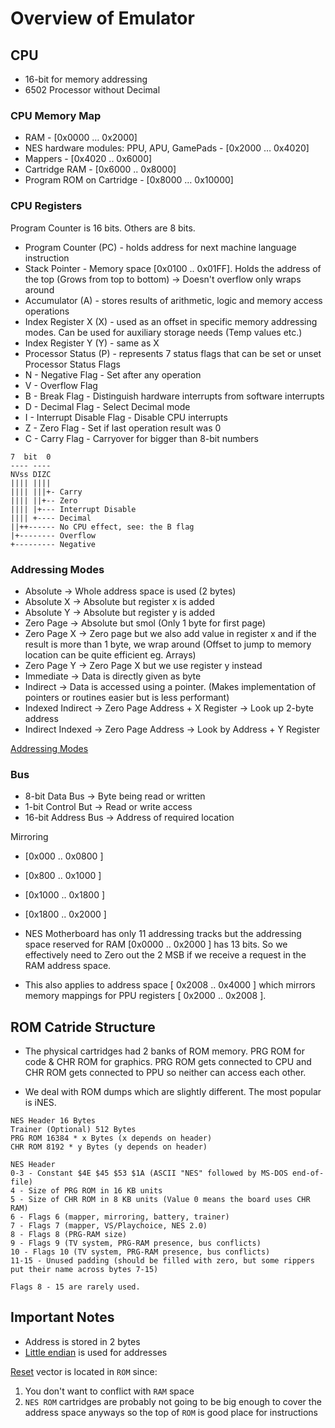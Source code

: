 # Overview of Emulator

## CPU 

- 16-bit for memory addressing
- 6502 Processor without Decimal

### CPU Memory Map
- RAM - [0x0000 … 0x2000]
- NES hardware modules: PPU, APU, GamePads - [0x2000 … 0x4020]
- Mappers - [0x4020 .. 0x6000]
- Cartridge RAM - [0x6000 .. 0x8000]
- Program ROM on Cartridge - [0x8000 … 0x10000]

### CPU Registers

Program Counter is 16 bits. Others are 8 bits.
- Program Counter (PC) - holds address for next machine language instruction
- Stack Pointer - Memory space [0x0100 .. 0x01FF]. Holds the address of the top (Grows from top to bottom) -> Doesn't overflow only wraps around
- Accumulator (A) - stores results of arithmetic, logic and memory access operations 
- Index Register X (X) - used as an offset in specific memory addressing modes. Can be used for auxiliary storage needs (Temp values etc.)
- Index Register Y (Y) - same as X 
- Processor Status (P) - represents 7 status flags that can be set or unset
Processor Status Flags
- N - Negative Flag - Set after any operation
- V - Overflow Flag
- B - Break Flag - Distinguish hardware interrupts from software interrupts
- D - Decimal Flag - Select Decimal mode 
- I - Interrupt Disable Flag - Disable CPU interrupts
- Z - Zero Flag - Set if last operation result was 0 
- C - Carry Flag - Carryover for bigger than 8-bit numbers

```
7  bit  0
---- ----
NVss DIZC
|||| ||||
|||| |||+- Carry
|||| ||+-- Zero
|||| |+--- Interrupt Disable
|||| +---- Decimal
||++------ No CPU effect, see: the B flag
|+-------- Overflow
+--------- Negative
```

### Addressing Modes

- Absolute -> Whole address space is used (2 bytes)
- Absolute X -> Absolute but register x is added
- Absolute Y -> Absolute but register y is added
- Zero Page -> Absolute but smol (Only 1 byte for first page)
- Zero Page X -> Zero page but we also add value in register x and if the 
result is more than 1 byte, we wrap around (Offset to jump to memory location
can be quite efficient eg. Arrays)
- Zero Page Y -> Zero Page X but we use register y instead
- Immediate -> Data is directly given as byte
- Indirect -> Data is accessed using a pointer. (Makes implementation of 
pointers or routines easier but is less performant)
- Indexed Indirect -> Zero Page Address + X Register -> Look up 2-byte address
- Indirect Indexed -> Zero Page Address -> Look by Address + Y Register

[Addressing Modes](https://wiki.cdot.senecacollege.ca/wiki/6502_Addressing_Modes)


### Bus

* 8-bit Data Bus -> Byte being read or written
* 1-bit Control But -> Read or write access
* 16-bit Address Bus -> Address of required location

Mirroring

* [0x000 .. 0x0800 ]
* [0x800 .. 0x1000 ]
* [0x1000 .. 0x1800 ]
* [0x1800 .. 0x2000 ]

* NES Motherboard has only 11 addressing tracks but the 
addressing space reserved for RAM [0x0000 .. 0x2000 ] has 13 bits.
So we effectively need to Zero out the 2 MSB if we receive a 
request in the RAM address space.

* This also applies to address space [ 0x2008 .. 0x4000 ] which mirrors 
memory mappings for PPU registers [ 0x2000 .. 0x2008 ].

## ROM Catride Structure

* The physical cartridges had 2 banks of ROM memory.
PRG ROM for code & CHR ROM for graphics. PRG ROM gets 
connected to CPU and CHR ROM gets connected to PPU
so neither can access each other. 

* We deal with ROM dumps which are slightly different. The most popular is iNES.

```
NES Header 16 Bytes
Trainer (Optional) 512 Bytes
PRG ROM 16384 * x Bytes (x depends on header)
CHR ROM 8192 * y Bytes (y depends on header)
```

```
NES Header
0-3 - Constant $4E $45 $53 $1A (ASCII "NES" followed by MS-DOS end-of-file)
4 - Size of PRG ROM in 16 KB units
5 - Size of CHR ROM in 8 KB units (Value 0 means the board uses CHR RAM)
6 - Flags 6 (mapper, mirroring, battery, trainer)
7 - Flags 7 (mapper, VS/Playchoice, NES 2.0)
8 - Flags 8 (PRG-RAM size)
9 - Flags 9 (TV system, PRG-RAM presence, bus conflicts)
10 - Flags 10 (TV system, PRG-RAM presence, bus conflicts)
11-15 - Unused padding (should be filled with zero, but some rippers put their name across bytes 7-15)

Flags 8 - 15 are rarely used.
```

## Important Notes
- Address is stored in 2 bytes
- [Little endian](https://stackoverflow.com/questions/4752715/why-are-both-little-and-big-endian-in-use) is used for addresses


[Reset](https://en.wikipedia.org/wiki/Reset_vector) vector is located in `ROM` since:
1. You don't want to conflict with `RAM` space
2. `NES ROM` cartridges are probably not going to be big enough to cover the
address space anyways so the top of `ROM` is good place for instructions
